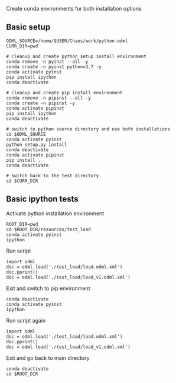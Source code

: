Create conda environments for both installation options

## Basic setup

    ODML_SOURCE=/home/$USER/Chaos/work/python-odml
    CURR_DIR=pwd

    # cleanup and create python setup install environment
    conda remove -n pyinst --all -y
    conda create -n pyinst python=3.7 -y
    conda activate pyinst
    pip install ipython
    conda deactivate

    # cleanup and create pip install environment
    conda remove -n pipinst --all -y
    conda create -n pipinst -y
    conda activate pipinst
    pip install ipython
    conda deactivate

    # switch to python source directory and use both installations
    cd $ODML_SOURCE
    conda activate pyinst
    python setup.py install
    conda deactivate
    conda activate pipinst
    pip install .
    conda deactivate

    # switch back to the test directory
    cd $CURR_DIR

## Basic ipython tests

Activate python installation environment

    ROOT_DIR=pwd
    cd $ROOT_DIR/resources/test_load
    conda activate pyinst
    ipython

Run script

    import odml
    doc = odml.load('./test_load/load.odml.xml')
    doc.pprint()
    doc = odml.load('./test_load/load_v1.odml.xml')

Exit and switch to pip environment 

    conda deactivate
    conda activate pyinst
    ipython

Run script again

    import odml
    doc = odml.load('./test_load/load.odml.xml')
    doc.pprint()
    doc = odml.load('./test_load/load_v1.odml.xml')

Exit and go back to main directory

    conda deactivate
    cd $ROOT_DIR

